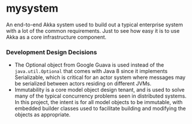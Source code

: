 # mysystem

An end-to-end Akka system used to build out a typical enterprise system with a lot of the common requirements. Just to
see how easy it is to use Akka as a core infrastructure component.

### Development Design Decisions

- The Optional object from Google Guava is used instead of the `java.util.Optional` that comes with Java 8 since it
  implements Serializable, which is critical for an actor system where messages may be serialized between actors
  residing on different JVMs.
- Immutability is a core model object design tenant, and is used to solve many of the typical concurrency problems seen
  in distributed systems. In this project, the intent is for all model objects to be immutable, with embedded builder
  classes used to facilitate building and modifying the objects as appropriate.
  